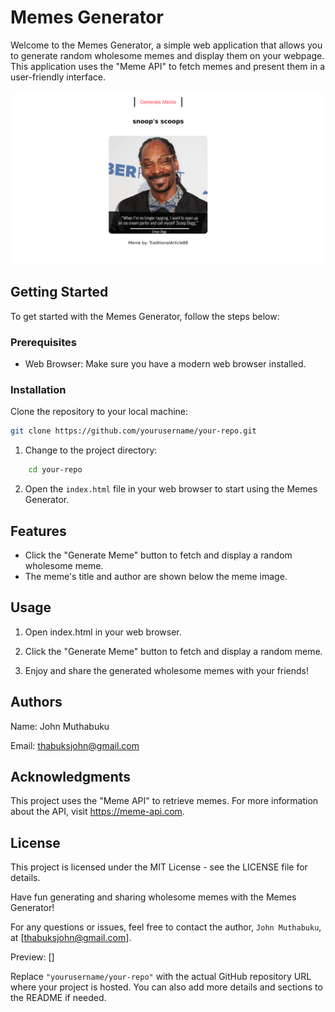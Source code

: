 # Memes Generator

Welcome to the Memes Generator, a simple web application that allows you to generate random wholesome memes and display them on your webpage. This application uses the "Meme API" to fetch memes and present them in a user-friendly interface.

![meme-generator.png](images/meme-generator.png)


## Getting Started

To get started with the Memes Generator, follow the steps below:

### Prerequisites

- Web Browser: Make sure you have a modern web browser installed.

### Installation

Clone the repository to your local machine:

   ```bash
   git clone https://github.com/yourusername/your-repo.git
```

1. Change to the project directory:

```bash
    cd your-repo
```

2. Open the `index.html` file in your web browser to start using the Memes Generator.

## Features

- Click the "Generate Meme" button to fetch and display a random wholesome meme.
- The meme's title and author are shown below the meme image.

## Usage

1. Open index.html in your web browser.

2. Click the "Generate Meme" button to fetch and display a random meme.

3. Enjoy and share the generated wholesome memes with your friends!

## Authors
Name: John Muthabuku

Email: thabuksjohn@gmail.com

## Acknowledgments

This project uses the "Meme API" to retrieve memes. For more information about the API, visit https://meme-api.com.

## License

This project is licensed under the MIT License - see the LICENSE file for details.

Have fun generating and sharing wholesome memes with the Memes Generator!

For any questions or issues, feel free to contact the author, `John Muthabuku`, at [thabuksjohn@gmail.com].

Preview: []

Replace `"yourusername/your-repo"` with the actual GitHub repository URL where your project is hosted. You can also add more details and sections to the README if needed.




